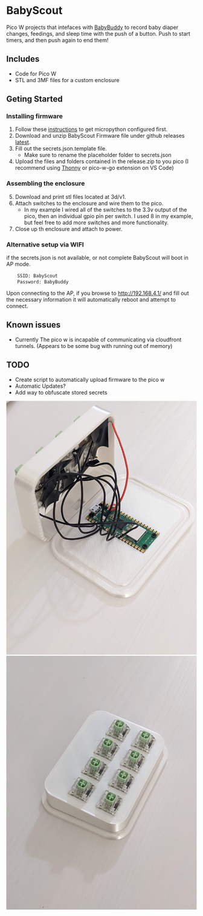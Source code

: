 # BabyScout

Pico W projects that intefaces with [BabyBuddy](https://github.com/babybuddy/babybuddy)  to record baby diaper changes, feedings, and sleep time with the push of a button. Push to start timers, and then push again to end them!

## Includes

* Code for Pico W
* STL and 3MF files for a custom enclosure

## Geting Started

### Installing firmware

1) Follow these [instructions](https://micropython.org/download/rp2-pico-w/) to get micropython configured first.
2) Download and unzip BabyScout Firmware file under github releases [latest](https://github.com/MikeSchapp/BabyScout/releases/latest).
3) Fill out the secrets.json.template file.
    * Make sure to rename the placeholder folder to secrets.json
4) Upload the files and folders contained in the release.zip to you pico (I recommend using [Thonny](https://thonny.org/) or pico-w-go extension on VS Code)

### Assembling the enclosure
5) Download and print stl files located at 3d/v1.
6) Attach switches to the enclosure and wire them to the pico.
    * In my example I wired all of the switches to the 3.3v output of the pico, then an individual gpio pin per switch. I used 8 in my example, but feel free to add more switches and more functionality.
7) Close up th enclosure and attach to power.

### Alternative setup via WIFI

if the secrets.json is not available, or not complete BabyScout will boot in AP mode.  
        
        SSID: BabyScout
        Password: BabyBuddy

Upon connecting to the AP, if you browse to http://192.168.4.1/ and fill out the necessary information it will automatically reboot and attempt to connect.

## Known issues

* Currently The pico w is incapable of communicating via cloudfront tunnels. (Appears to be some bug with running out of memory)

## TODO

* Create script to automatically upload firmware to the pico w
* Automatic Updates?
* Add way to obfuscate stored secrets

![Opened Enclosure](assets/Inside.jpg?raw=true "Title")
![Closed Enclosure](assets/Assembled.jpg?raw=true "Title")
